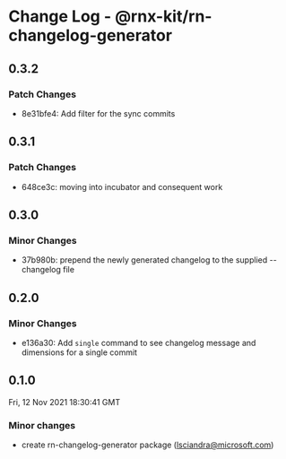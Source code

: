 # Change Log - @rnx-kit/rn-changelog-generator

## 0.3.2

### Patch Changes

- 8e31bfe4: Add filter for the sync commits

## 0.3.1

### Patch Changes

- 648ce3c: moving into incubator and consequent work

## 0.3.0

### Minor Changes

- 37b980b: prepend the newly generated changelog to the supplied --changelog file

## 0.2.0

### Minor Changes

- e136a30: Add `single` command to see changelog message and dimensions for a single commit

## 0.1.0

Fri, 12 Nov 2021 18:30:41 GMT

### Minor changes

- create rn-changelog-generator package (lsciandra@microsoft.com)
